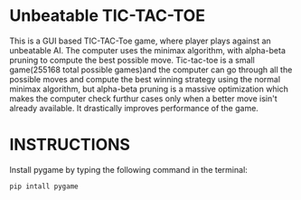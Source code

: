 # Unbeatable TIC-TAC-TOE
This is a GUI based TIC-TAC-Toe game, where player plays against an unbeatable AI. The computer uses the minimax algorithm, with alpha-beta pruning to compute the best possible move. Tic-tac-toe is a small game(255168 total possible games)and the computer can go through all the possible moves and compute the best winning strategy using the normal minimax algorithm, but alpha-beta pruning is a massive optimization which makes the computer check furthur cases only when a better move isin't already available. It drastically improves performance of the game.

# INSTRUCTIONS
Install pygame by typing the following command in the terminal:
```
pip intall pygame
```

